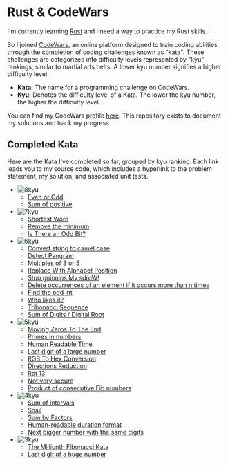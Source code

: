 # Rust & CodeWars
I'm currently learning [Rust](https://www.rust-lang.org/) and I need a way to practice my Rust skills.

So I joined [CodeWars](https://www.codewars.com/), an online platform designed to train coding abilities through the completion of coding challenges known as "kata". These challenges are categorized into difficulty levels represented by "kyu" rankings, similar to martial arts belts. A lower kyu number signifies a higher difficulty level.

- **Kata:** The name for a programming challenge on CodeWars.
- **Kyu:** Denotes the difficulty level of a Kata. The lower the kyu number, the higher the difficulty level.

You can find my CodeWars profile [here](https://www.codewars.com/users/bondeluke). This repository exists to document my solutions and track my progress. 

## Completed Kata
Here are the Kata I've completed so far, grouped by kyu ranking. Each link leads you to my source code, which includes a hyperlink to the problem statement, my solution, and associated unit tests.
- ![8kyu](https://github.com/bondeluke/code_wars/assets/7105195/406eceb7-a588-4585-a2c9-5e0d48192115)
  - [Even or Odd](src/even_or_odd.rs)
  - [Sum of positive](src/positive_sum.rs)
- ![7kyu](https://github.com/bondeluke/code_wars/assets/7105195/048c9bee-02d1-4c96-8f06-1623ffbc5a46)
  - [Shortest Word](src/find_short.rs)
  - [Remove the minimum](src/remove_smallest.rs)
  - [Is There an Odd Bit?](src/odd_bit.rs)
- ![6kyu](https://github.com/bondeluke/code_wars/assets/7105195/f58cce12-466f-480b-964c-1d8c6d9893c5)
  - [Convert string to camel case](src/to_camel_case.rs)
  - [Detect Pangram](src/is_pangram.rs)
  - [Multiples of 3 or 5](src/multiples_of_3_or_5.rs)
  - [Replace With Alphabet Position](src/alphabet_position.rs)
  - [Stop gninnips My sdroW!](src/spin_words.rs)
  - [Delete occurrences of an element if it occurs more than n times](src/delete_nth.rs)
  - [Find the odd int](src/find_odd.rs)
  - [Who likes it?](src/likes.rs)
  - [Tribonacci Sequence](src/tribonacci.rs)
  - [Sum of Digits / Digital Root](src/digital_root.rs)
- ![5kyu](https://github.com/bondeluke/code_wars/assets/7105195/8caa7e6a-fe05-4571-9222-cfc8bb18468a)
  - [Moving Zeros To The End](src/move_zeros.rs)
  - [Primes in numbers](src/prime_factors.rs)
  - [Human Readable Time](src/human_readable_time.rs)
  - [Last digit of a large number](src/last_digit.rs)
  - [RGB To Hex Conversion](src/rgb_to_hex.rs)
  - [Directions Reduction](src/directions_reduction.rs)
  - [Rot 13](src/rot13.rs)
  - [Not very secure](src/alphanumeric.rs)
  - [Product of consecutive Fib numbers](src/product_fib.rs)
- ![4kyu](https://github.com/bondeluke/code_wars/assets/7105195/46fa29f1-fa4e-4404-bc1f-c2545558bc10)
  - [Sum of Intervals](src/sum_intervals.rs)
  - [Snail](src/snail.rs)
  - [Sum by Factors](src/sum_by_factors.rs)
  - [Human-readable duration format](src/format_duration.rs)
  - [Next bigger number with the same digits](src/next_bigger_number.rs)
- ![3kyu](https://github.com/bondeluke/code_wars/assets/7105195/327f8739-f219-44b7-918b-ec68c6852699)
  - [The Millionth Fibonacci Kata](src/millionth_fibonacci.rs)
  - [Last digit of a huge number](src/last_digit_huge.rs)

